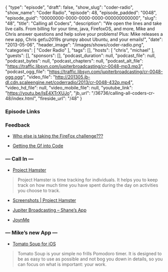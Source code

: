 {
  "type": "episode",
  "draft": false,
  "show_slug": "coder-radio",
  "show_name": "Coder Radio",
  "episode": 48,
  "episode_padded": "0048",
  "episode_guid": "00000000-0000-0000-0000-000000000000",
  "slug": "48",
  "title": "Calling all Coders",
  "description": "We open the lines and take live calls. From billing for your time, java, FirefoxOS, and more, Mike and Chris answer questions and help solve your problems! Plus: Mike releases a new app, Chris get\u2019s grumpy about Ubuntu, and your emails!",
  "date": "2013-05-06",
  "header_image": "/images/shows/coder-radio.png",
  "categories": [
    "Coder Radio"
  ],
  "tags": [],
  "hosts": [
    "chris",
    "michael"
  ],
  "guests": [],
  "sponsors": [],
  "podcast_duration": null,
  "podcast_file": null,
  "podcast_bytes": null,
  "podcast_chapters": null,
  "podcast_alt_file": "https://traffic.libsyn.com/jupiterbroadcasting/cr-0048-mp3.mp3",
  "podcast_ogg_file": "https://traffic.libsyn.com/jupiterbroadcasting/cr-0048-ogg.ogg",
  "video_file": "http://201305.jb-dl.cdn.scaleengine.net/coderradio/2013/cr-0048-432p.mp4",
  "video_hd_file": null,
  "video_mobile_file": null,
  "youtube_link": "https://youtu.be/IsE4XTrXUJo",
  "jb_url": "/36736/calling-all-coders-cr-48/index.html",
  "fireside_url": "/48"
}


### Episode Links

### Feedback

  * [Who else is taking the FireFox challenge??? ](http://www.reddit.com/r/CoderRadio/comments/1dl019/who_else_is_taking_the_firefox_challenge/index.html)

  * [Getting the Gf into Code](http://slexy.org/view/s268pTWFXv/index.html)

### — Call In —

  * [Project Hamster](http://projecthamster.wordpress.com/about/index.html)

> Project Hamster is time tracking for individuals. It helps you to keep track
> on how much time you have spent during the day on activities you choose to
> track.

  * [Screenshots | Project Hamster](http://projecthamster.wordpress.com/screenshots/index.html)

  * [Jupiter Broadcasting – Shane’s App ](https://play.google.com/store/apps/details6076.html?id=jupiter.broadcasting.live.tv\\%22)

  * [JoynMe](http://joynme.com/index.html)

### — Mike’s new App —

  * [Tomato Soup for iOS](https://itunes.apple.com/us/app/tomato-soup/id643101551393e.html?ls=1&mt=8\\%22)

> Tomato Soup is your simple no frills Pomodoro timer. It is designed to be as
> easy to use as possible and not bog you down in details, so you can focus on
> what is important: your work.



